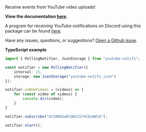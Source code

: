 Receive events from YouTube video uploads!

**View the documentation [here](https://github.com/James-Bennett-295/npm-youtube-notifs/wiki).**

A program for receiving YouTube notifications on Discord using this package can be found [here](https://github.com/James-Bennett-295/youtube-webhook).

Have any issues, questions, or suggestions? [Open a Github issue](https://github.com/James-Bennett-295/npm-youtube-notifs/issues/new).

**TypeScript example**
```ts
import { PollingNotifier, JsonStorage } from "youtube-notifs";

const notifier = new PollingNotifier({
    interval: 15,
    storage: new JsonStorage("youtube-notifs.json")
});

notifier.onNewVideos = (videos) => {
    for (const video of videos) {
        console.dir(video);
    }
}

notifier.subscribe("UCS0N5baNlQWJCUrhCEo8WlA");

notifier.start();
```
